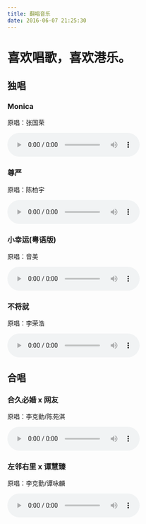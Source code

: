 ```yaml
---
title: 翻唱音乐
date: 2016-06-07 21:25:30
---
```


# 喜欢唱歌，喜欢港乐。

## 独唱

### **Monica**

原唱：张国荣

<audio controls>
  <source src="http://qiniuuwmp3.changba.com/698257032.mp3" type="audio/mp3">
</audio>

### **尊严**

原唱：陈柏宇

<audio controls>
  <source src="http://ws.stream.kg.qq.com/vcloud1021.tc.qq.com/1021_6813f0bd6aef40308ffcaf1bedb6eacd.f1110.m4a?vkey=E8276458B25EA15CE43770754C0B22B951B31E18F78F1D306B70EABF9CBACEA7D7E3CA24885AA476&sha=67a934e4641c3092b5adbbdd423ad097ba7828ed&ocid=123456&fromtag=1007&sdtfrom=1007">
</audio>

### **小幸运(粤语版)**

原唱：音美

<audio controls>
  <source src="http://qiniuuwmp3.changba.com/696661824.mp3">
</audio>

### **不将就**

原唱：李荣浩

<audio controls>
  <source src="http://ws.stream.kg.qq.com/vcloud1021.tc.qq.com/1021_2360e433abfd4cacb64bbd47a43c46b4.f1110.m4a?vkey=EBE2364C945F1119397455D5D5C4FFD81826ABE2F893E5AA80F2560EE2C0EF504DEAE8B263AB2A9D&sha=97edacde3adff07002da86bc5d808c5fee6d385b&ocid=123456&fromtag=1007&sdtfrom=1007">
</audio>

## 合唱

### **合久必婚 x 网友**

原唱：李克勤/陈苑淇

<audio controls>
  <source src="http://ws.stream.kg.qq.com/vcloud1021.tc.qq.com/1021_85e563933b634eaabd4e21c1dfadd332.f1110.m4a?vkey=BDA916EA02A21BCD91D107899DD1F74A878E51DF4B65DE002D42337A495EC940FEF41C758FC756D0&sha=de828e184c3bbe9f4db8a46988e144f7a02b6992&ocid=123456&fromtag=1007&sdtfrom=1007">
</audio>

### **左邻右里 x 谭慧臻**

原唱：李克勤/谭咏麟

<audio controls>
  <source src="http://ws.stream.kg.qq.com/vcloud1021.tc.qq.com/1021_ec923dfaa57e4143b88dee703e1ab5fc.f1110.m4a?vkey=222780C597C204A6DD789CEE35FD9340AFE44DE581B94D0CF947C82A9E48DA8815C1E60F40A20FD8&sha=f38f73ccf7840b011b80eb1a1071bc7cfa5f4d4e&ocid=123456&fromtag=1007&sdtfrom=1007">
</audio>
